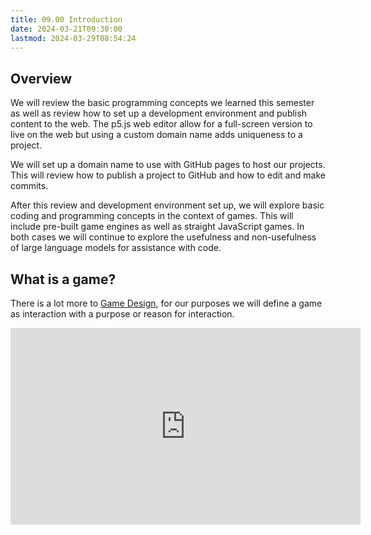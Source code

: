 ```yaml
---
title: 09.00 Introduction
date: 2024-03-21T09:30:00
lastmod: 2024-03-29T08:54:24
---
```


## Overview

We will review the basic programming concepts we learned this semester as well as review how to set up a development environment and publish content to the web. The p5.js web editor allow for a full-screen version to live on the web but using a custom domain name adds uniqueness to a project.

We will set up a domain name to use with GitHub pages to host our projects. This will review how to publish a project to GitHub and how to edit and make commits.

After this review and development environment set up, we will explore basic coding and programming concepts in the context of games. This will include pre-built game engines as well as straight JavaScript games. In both cases we will continue to explore the usefulness and non-usefulness of large language models for assistance with code.

## What is a game?

There is a lot more to [Game Design](https://en.wikipedia.org/wiki/Game_design), for our purposes we will define a game as interaction with a purpose or reason for interaction.

<div class="iframe-16-9-container">
<iframe class="youTubeIframe" width="560" height="315" src="https://www.youtube.com/embed/zWi0jgghGcI?si=aqOn3fjbJBlHQFt1" title="YouTube video player" frameborder="0" allow="accelerometer; autoplay; clipboard-write; encrypted-media; gyroscope; picture-in-picture; web-share" referrerpolicy="strict-origin-when-cross-origin" allowfullscreen></iframe>
</div>
